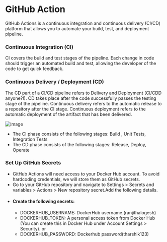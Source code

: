 # GitHub Action

GitHub Actions is a continuous integration and continuous delivery (CI/CD) platform that allows you to automate your build, test, and deployment pipeline.

### Continuous Integration (CI)
CI covers the build and test stages of the pipeline. Each change in code should trigger an automated build and test, allowing the developer of the code to get quick feedback.

### Continuous Delivery / Deployment (CD)
The CD part of a CI/CD pipeline refers to Delivery and Deployment (CI/CDD anyone?!). CD takes place after the code successfully passes the testing stage of the pipeline. Continuous delivery refers to the automatic release to a repository after the CI stage. Continuous deployment refers to the automatic deployment of the artifact that has been delivered.

![image](https://github.com/user-attachments/assets/8df069e8-f9ef-48bf-afeb-34d0930c701e)




- The CI phase consists of the following stages:
      Build ,
      Unit Tests,
      Integration Tests
- The CD phase consists of the following stages:
      Release,
      Deploy,
      Operate

### Set Up GitHub Secrets

- GitHub Actions will need access to your Docker Hub account. To avoid hardcoding credentials, we will store them as GitHub secrets.
- Go to your GitHub repository and navigate to Settings > Secrets and variables > Actions > New repository secret.Add the following details.
- #### Create the following secrets:
  - DOCKERHUB_USERNAME: DockerHub username.(ranjithalogesh)
  - DOCKERHUB_TOKEN: A personal access token from Docker Hub (You can create this in Docker Hub under Account Settings > Security).
    or
   - DOCKERHUB_PASSWORD: Dockerhub password(tharshik123)



